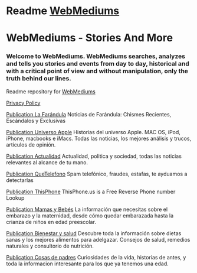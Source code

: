 # Readme [WebMediums](https://webmediums.com)
# WebMediums - Stories And More
### Welcome to WebMediums. WebMediums searches, analyzes and tells you stories and events from day to day, historical and with a critical point of view and without manipulation, only the truth behind our lines.

Readme repository for [WebMediums](https://webmediums.com)

[Privacy Policy](https://webmediums.com/policy)

[Publication La Farándula](https://webmediums.com/la-farandula) Noticias de Farándula: Chismes Recientes, Escándalos y Exclusivas

[Publication Universo Apple](https://webmediums.com/universo-apple) Historias del universo Apple. MAC OS, iPod, iPhone, macbooks e iMacs. Todas las noticias, los mejores análisis y trucos, artículos de opinión.

[Publication Actualidad](https://webmediums.com/actualidad) Actualidad, politica y sociedad, todas las noticias relevantes al alcance de tu mano.

[Publication QueTelefono](https://webmediums.com/quetelefono) Spam telefónico, fraudes, estafas, te ayduamos a detectarlas

[Publication ThisPhone](https://webmediums.com/thisphone) ThisPhone.us is a Free Reverse Phone number Lookup

[Publication Mamas y Bebés](https://webmediums.com/mamas-y-bebes) La información que necesitas sobre el embarazo y la maternidad, desde cómo quedar embarazada hasta la crianza de niños en edad preescolar.

[Publication Bienestar y salud](https://webmediums.com/bienestar-y-salud) Descubre toda la información sobre dietas sanas y los mejores alimentos para adelgazar. Consejos de salud, remedios naturales y consultorio de nutrición.

[Publication Cosas de padres](https://webmediums.com/cosas-de-padres) Curiosidades de la vida, historias de antes, y toda la informacion interesante para los que ya tenemos una edad.




